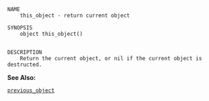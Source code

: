 
```
NAME
	this_object - return current object

SYNOPSIS
	object this_object()


DESCRIPTION
	Return the current object, or nil if the current object is destructed.

```

**See Also:**

 [`previous_object`](./previous_object.md)
